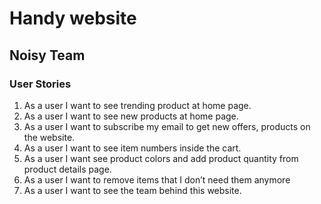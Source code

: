 # Handy website

## Noisy Team

### User Stories
1. As a user I want to see trending product at home page.
1. As a user I want to see new products at home page.
1. As a user I want to subscribe my email to get new offers, products on the website.
1. As a user I want to see item numbers inside the cart.
1. As a user I want see product colors and add product quantity from product details page.
1. As a user I want to remove items that I don’t need them anymore
1. As a user I want to see the team behind this website.
